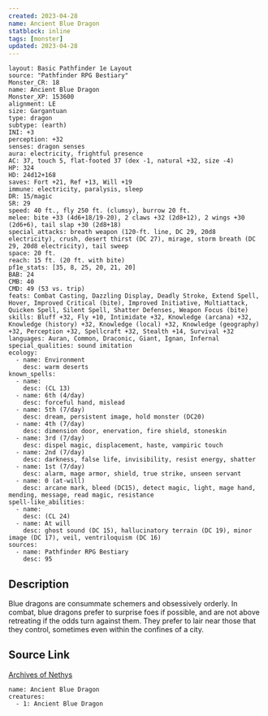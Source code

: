 ```yaml
---
created: 2023-04-28
name: Ancient Blue Dragon
statblock: inline
tags: [monster]
updated: 2023-04-28
---
```

```statblock
layout: Basic Pathfinder 1e Layout
source: "Pathfinder RPG Bestiary"
Monster_CR: 18
name: Ancient Blue Dragon
Monster_XP: 153600
alignment: LE
size: Gargantuan
type: dragon
subtype: (earth)
INI: +3
perception: +32
senses: dragon senses
aura: electricity, frightful presence
AC: 37, touch 5, flat-footed 37 (dex -1, natural +32, size -4)
HP: 324
HD: 24d12+168
saves: Fort +21, Ref +13, Will +19
immune: electricity, paralysis, sleep
DR: 15/magic
SR: 29
speed: 40 ft., fly 250 ft. (clumsy), burrow 20 ft.
melee: bite +33 (4d6+18/19-20), 2 claws +32 (2d8+12), 2 wings +30 (2d6+6), tail slap +30 (2d8+18)
special_attacks: breath weapon (120-ft. line, DC 29, 20d8 electricity), crush, desert thirst (DC 27), mirage, storm breath (DC 29, 20d8 electricity), tail sweep
space: 20 ft.
reach: 15 ft. (20 ft. with bite)
pf1e_stats: [35, 8, 25, 20, 21, 20]
BAB: 24
CMB: 40
CMD: 49 (53 vs. trip)
feats: Combat Casting, Dazzling Display, Deadly Stroke, Extend Spell, Hover, Improved Critical (bite), Improved Initiative, Multiattack, Quicken Spell, Silent Spell, Shatter Defenses, Weapon Focus (bite)
skills: Bluff +32, Fly +10, Intimidate +32, Knowledge (arcana) +32, Knowledge (history) +32, Knowledge (local) +32, Knowledge (geography) +32, Perception +32, Spellcraft +32, Stealth +14, Survival +32
languages: Auran, Common, Draconic, Giant, Ignan, Infernal
special_qualities: sound imitation
ecology:
  - name: Environment
    desc: warm deserts
known_spells:
  - name:
    desc: (CL 13)
  - name: 6th (4/day)
    desc: forceful hand, mislead
  - name: 5th (7/day)
    desc: dream, persistent image, hold monster (DC20)
  - name: 4th (7/day)
    desc: dimension door, enervation, fire shield, stoneskin
  - name: 3rd (7/day)
    desc: dispel magic, displacement, haste, vampiric touch
  - name: 2nd (7/day)
    desc: darkness, false life, invisibility, resist energy, shatter
  - name: 1st (7/day)
    desc: alarm, mage armor, shield, true strike, unseen servant
  - name: 0 (at-will)
    desc: arcane mark, bleed (DC15), detect magic, light, mage hand, mending, message, read magic, resistance
spell-like_abilities:
  - name:
    desc: (CL 24)
  - name: At will
    desc: ghost sound (DC 15), hallucinatory terrain (DC 19), minor image (DC 17), veil, ventriloquism (DC 16)
sources:
  - name: Pathfinder RPG Bestiary
    desc: 95
```
## Description
Blue dragons are consummate schemers and obsessively orderly. In combat, blue dragons prefer to surprise foes if possible, and are not above retreating if the odds turn against them. They prefer to lair near those that they control, sometimes even within the confines of a city.
## Source Link
[Archives of Nethys](https://aonprd.com/MonsterDisplay.aspx?ItemName=Ancient%20Blue%20Dragon)
```encounter-table
name: Ancient Blue Dragon
creatures:
  - 1: Ancient Blue Dragon
```
